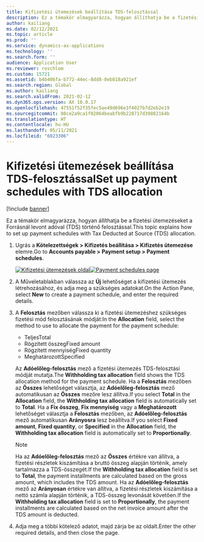 ```yaml
---
title: Kifizetési ütemezések beállítása TDS-felosztással
description: Ez a témakör elmagyarázza, hogyan állíthatja be a fizetési ütemezéseket a Forrásnál levont adóval (TDS) történő felosztással.
author: kailiang
ms.date: 02/12/2021
ms.topic: article
ms.prod: ''
ms.service: dynamics-ax-applications
ms.technology: ''
ms.search.form: ''
audience: Application User
ms.reviewer: roschlom
ms.custom: 15721
ms.assetid: b4b406fa-b772-44ec-8dd8-8eb818a921ef
ms.search.region: Global
ms.author: kailiang
ms.search.validFrom: 2021-02-12
ms.dyn365.ops.version: AX 10.0.17
ms.openlocfilehash: 47551f52f35fec5ae49d696e3f4027b7d2eb2e19
ms.sourcegitcommit: 08ce2a9ca1f02064beabfb9b228717d39882164b
ms.translationtype: HT
ms.contentlocale: hu-HU
ms.lasthandoff: 05/11/2021
ms.locfileid: "6023306"
---
```

# <a name="set-up-payment-schedules-with-tds-allocation"></a><span data-ttu-id="a1d49-103">Kifizetési ütemezések beállítása TDS-felosztással</span><span class="sxs-lookup"><span data-stu-id="a1d49-103">Set up payment schedules with TDS allocation</span></span>

[!include [banner](../includes/banner.md)]

<span data-ttu-id="a1d49-104">Ez a témakör elmagyarázza, hogyan állíthatja be a fizetési ütemezéseket a Forrásnál levont adóval (TDS) történő felosztással.</span><span class="sxs-lookup"><span data-stu-id="a1d49-104">This topic explains how to set up payment schedules with Tax Deducted at Source (TDS) allocation.</span></span>

1. <span data-ttu-id="a1d49-105">Ugrás a **Kötelezettségek \> Kifizetés beállítása \> Kifizetés ütemezése** elemre.</span><span class="sxs-lookup"><span data-stu-id="a1d49-105">Go to **Accounts payable \> Payment setup \> Payment schedules**.</span></span>

    <span data-ttu-id="a1d49-106">[![Kifizetési ütemezések oldal](./media/apac-ind-TDS-27.png)](./media/apac-ind-TDS-27.png)</span><span class="sxs-lookup"><span data-stu-id="a1d49-106">[![Payment schedules page](./media/apac-ind-TDS-27.png)](./media/apac-ind-TDS-27.png)</span></span>

2. <span data-ttu-id="a1d49-107">A Műveletablakban válassza az **Új** lehetőséget a kifizetési ütemezés létrehozásához, és adja meg a szükséges adatokat.</span><span class="sxs-lookup"><span data-stu-id="a1d49-107">On the Action Pane, select **New** to create a payment schedule, and enter the required details.</span></span>
3. <span data-ttu-id="a1d49-108">A **Felosztás** mezőben válassza ki a fizetési ütemezéshez szükséges fizetési mód felosztásának módját:</span><span class="sxs-lookup"><span data-stu-id="a1d49-108">In the **Allocation** field, select the method to use to allocate the payment for the payment schedule:</span></span>

    - <span data-ttu-id="a1d49-109">Teljes</span><span class="sxs-lookup"><span data-stu-id="a1d49-109">Total</span></span>
    - <span data-ttu-id="a1d49-110">Rögzített összeg</span><span class="sxs-lookup"><span data-stu-id="a1d49-110">Fixed amount</span></span>
    - <span data-ttu-id="a1d49-111">Rögzített mennyiség</span><span class="sxs-lookup"><span data-stu-id="a1d49-111">Fixed quantity</span></span>
    - <span data-ttu-id="a1d49-112">Meghatározott</span><span class="sxs-lookup"><span data-stu-id="a1d49-112">Specified</span></span>

    <span data-ttu-id="a1d49-113">Az **Adóelőleg-felosztás** mező a fizetési ütemezés TDS-felosztási módját mutatja.</span><span class="sxs-lookup"><span data-stu-id="a1d49-113">The **Withholding tax allocation** field shows the TDS allocation method for the payment schedule.</span></span> <span data-ttu-id="a1d49-114">Ha a **Felosztás** mezőben az **Összes** lehetőséget választja, az **Adóelőleg-felosztás** mező automatikusan az **Összes** mezőre lesz állítva.</span><span class="sxs-lookup"><span data-stu-id="a1d49-114">If you select **Total** in the **Allocation** field, the **Withholding tax allocation** field is automatically set to **Total**.</span></span> <span data-ttu-id="a1d49-115">Ha a **Fix összeg**, **Fix mennyiség** vagy a **Meghatározott** lehetőséget választja a **Felosztás** mezőben, az **Adóelőleg-felosztás** mező automatikusan **Arányosra** lesz beállítva.</span><span class="sxs-lookup"><span data-stu-id="a1d49-115">If you select **Fixed amount**, **Fixed quantity**, or **Specified** in the **Allocation** field, the **Withholding tax allocation** field is automatically set to **Proportionally**.</span></span>

    > [!NOTE]
    > <span data-ttu-id="a1d49-116">Ha az **Adóelőleg-felosztás** mező az **Összes** értékre van állítva, a fizetési részletek kiszámítása a bruttó összeg alapján történik, amely tartalmazza a TDS-összegét.</span><span class="sxs-lookup"><span data-stu-id="a1d49-116">If the **Withholding tax allocation** field is set to **Total**, the payment installments are calculated based on the gross amount, which includes the TDS amount.</span></span> <span data-ttu-id="a1d49-117">Ha az **Adóelőleg-felosztás** mező az **Arányosan** értékre van állítva, a fizetési részletek kiszámítása a nettó számla alapján történik, a TDS-összeg levonását követően.</span><span class="sxs-lookup"><span data-stu-id="a1d49-117">If the **Withholding tax allocation** field is set to **Proportionally**, the payment installments are calculated based on the net invoice amount after the TDS amount is deducted.</span></span>

4. <span data-ttu-id="a1d49-118">Adja meg a többi kötelező adatot, majd zárja be az oldalt.</span><span class="sxs-lookup"><span data-stu-id="a1d49-118">Enter the other required details, and then close the page.</span></span>
